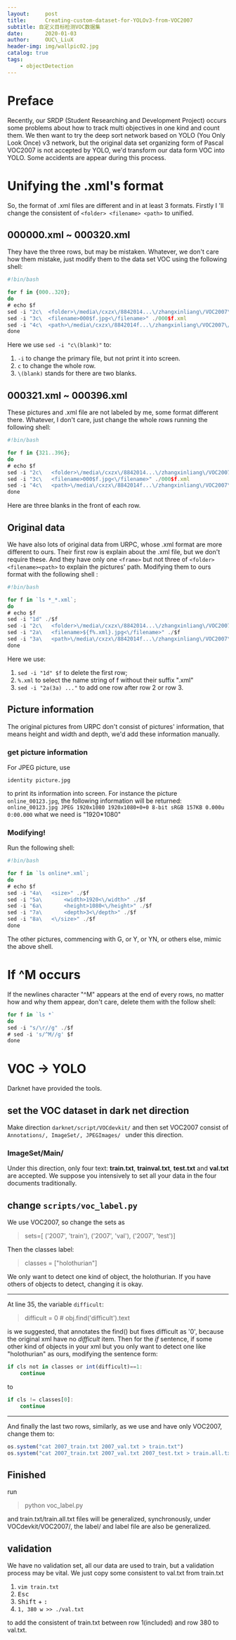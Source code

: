 ```yaml
---
layout:     post
title:      Creating-custom-dataset-for-YOLOv3-from-VOC2007
subtitle: 自定义目标检测VOC数据集
date:       2020-01-03
author:     OUC\_LiuX
header-img: img/wallpic02.jpg
catalog: true
tags:
    - objectDetection
---
```


# Preface 
Recently, our SRDP (Student Researching and Development Project) occurs some problems about how to track multi objectives in one kind and count them. We then want to try the deep sort network based on YOLO (You Only Look Once) v3 network, but the original data set organizing form of Pascal VOC2007 is not accepted by YOLO, we'd transform our data form VOC into YOLO. Some accidents are appear during this process.
# Unifying the .xml's format
So, the format of .xml files are different and in at least 3 formats. Firstly I 'll change the consistent of `<folder> <filename> <path>` to unified. 
## 000000.xml ~ 000320.xml
They have the three rows, but may be mistaken. Whatever, we don't care how them mistake, just modify them to the data set VOC using the following shell:
```javascript
#!bin/bash

for f in {000..320};
do 
# echo $f
sed -i "2c\  <folder>\/media\/cxzx\/8842014...\/zhangxinliang\/VOC2007\/JPEGImages<\/folder>" ./000$f.xml
sed -i "3c\  <filename>000$f.jpg<\/filename>" ./000$f.xml
sed -i "4c\  <path>\/media\/cxzx\/8842014f...\/zhangxinliang\/VOC2007\/JPEGImages\/$f.jpg<\/path>" ./000$f.xml
done
```
Here we use `sed -i "c\(blank)"` to:
1. `-i`  to change the primary file, but not print it into screen.
2. `c` to change the whole row.
3. `\(blank)` stands for there are two blanks.
## 000321.xml ~ 000396.xml
These pictures and .xml file are not labeled by me, some format different there. Whatever, I don't care, just change the whole rows running the following shell:
```javascript
#!bin/bash

for f in {321..396};
do 
# echo $f
sed -i "2c\   <folder>\/media\/cxzx\/8842014...\/zhangxinliang\/VOC2007\/JPEGImages<\/folder>" ./000$f.xml
sed -i "3c\   <filename>000$f.jpg<\/filename>" ./000$f.xml
sed -i "4c\   <path>\/media\/cxzx\/8842014f...\/zhangxinliang\/VOC2007\/JPEGImages\/$f.jpg<\/path>" ./000$f.xml
done
```
Here are three blanks in the front of each row.
## Original data
We have also lots of original data from URPC, whose .xml format are more different to ours. Their first row is explain about the .xml file, but we don't require these. And they have only one `<frame>` but not three of `<folder><filename><path>` to explain the pictures' path. Modifying them to ours format with the following shell :
```javascript
#!bin/bash

for f in `ls *_*.xml`;
do 
# echo $f
sed -i "1d" ./$f
sed -i "2c\   <folder>\/media\/cxzx\/8842014...\/zhangxinliang\/VOC2007\/JPEGImages<\/folder>" ./$f
sed -i "2a\   <filename>${f%.xml}.jpg<\/filename>" ./$f
sed -i "3a\   <path>\/media\/cxzx\/8842014f...\/zhangxinliang\/VOC2007\/JPEGImages\/${f%.xml}.jpg<\/path>" ./$f
done
```
Here we use:
1. `sed -i "1d" $f` to delete the first row;
2. `%.xml` to select the name string of f without their suffix ".xml"
3. `sed -i "2a(3a) ..."` to add one row after row 2 or row 3.

## Picture information
The original pictures from URPC don't consist of pictures' information, that means height and width and depth, we'd add these information manually.
### get picture information 
For JPEG picture, use 
```
identity picture.jpg
```
 to print its information into screen. For instance the picture `online_00123.jpg`, the following information will be returned:
 `online_00123.jpg JPEG 1920x1080 1920x1080+0+0 8-bit sRGB 157KB 0.000u 0:00.000`
 what we need is "1920*1080"
 ### Modifying!
 Run the following shell:
```javascript
#!bin/bash

for f in `ls online*.xml`;
do 
# echo $f
sed -i "4a\   <size>" ./$f
sed -i "5a\       <width>1920<\/width>" ./$f
sed -i "6a\       <height>1080<\/height>" ./$f
sed -i "7a\       <depth>3<\/depth>" ./$f
sed -i "8a\   <\/size>" ./$f
done
```
The other pictures, commencing with G, or Y, or YN, or others else, mimic the above shell. 
# If ^M occurs
If the newlines character "^M" appears at the end of every rows, no matter how and why them appear, don't care, delete them with the follow shell:
```javascript
for f in `ls *`
do 
sed -i "s/\r//g" ./$f
# sed -i 's/^M//g' $f
done
```

# VOC -> YOLO
Darknet have provided the tools. 
## set the VOC dataset in dark net direction
Make direction `darknet/script/VOCdevkit/` and then set VOC2007 consist of `Annotations/, ImageSet/, JPEGImages/ ` under this direction. 
### ImageSet/Main/
Under this direction, only four text: __train.txt__, __trainval.txt__, __test.txt__ and __val.txt__ are accepted. We suppose you intensively to set all your data in the four documents traditionally. 
## change `scripts/voc_label.py`
We use VOC2007, so change the sets as 
> sets=[ ('2007', 'train'), ('2007', 'val'), ('2007', 'test')]

Then the classes label:
> classes = ["holothurian"]

We only want to detect one kind of object, the holothurian. If you have others of objects to detect, changing it is okay.
****

At line 35, the variable `difficult`:
>difficult = 0 # obj.find('difficult').text

is we suggested, that annotates the find() but fixes difficult as '0', because the original xml have no _difficult_ item.
Then for the _if_ sentence, if some other kind of objects in your xml but you only want to detect one like "holothurian" as ours, modifying the sentence form:
```javascript
if cls not in classes or int(difficult)==1:
	continue
```
to 
```javascript
if cls != classes[0]:
	continue
```
****
And finally the last two rows, similarly, as we use and have only VOC2007, change them to:
```javascript
os.system("cat 2007_train.txt 2007_val.txt > train.txt")
os.system("cat 2007_train.txt 2007_val.txt 2007_test.txt > train.all.txt")
```
## Finished
run 
>python voc_label.py

and train.txt/train.all.txt files will be generalized, synchronously, under VOCdevkit/VOC2007/, the label/ and label file are also be generalized. 

## validation
We have no validation set, all our data are used to train, but a validation process may be vital. We just copy some consistent to val.txt from train.txt
1. `vim train.txt`
2. <kbd>Esc</kbd>
3. <kbd>Shift</kbd> + <kbd>: </kbd>
4. `1, 380 w >> ./val.txt`

to add the consistent of train.txt between row 1(included) and row 380 to val.txt.
